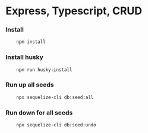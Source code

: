 # Express, Typescript, CRUD

### Install

```bash
    npm install
```

### Install husky

```bash
    npm run husky:install
```

### Run up all seeds

```bash
    npx sequelize-cli db:seed:all
```

### Run down for all seeds

```bash
    npx sequelize-cli db:seed:undo
```